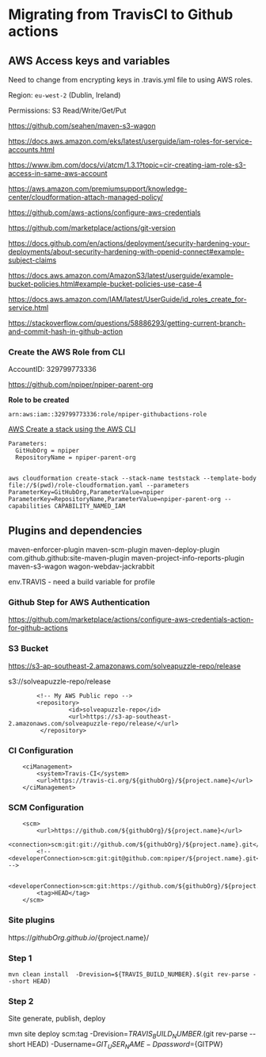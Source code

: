 # Migrating from TravisCI to Github actions

## AWS Access keys and variables

Need to change from encrypting keys in .travis.yml file to using AWS roles.

Region: `eu-west-2` (Dublin, Ireland)

Permissions:
S3 Read/Write/Get/Put

https://github.com/seahen/maven-s3-wagon

https://docs.aws.amazon.com/eks/latest/userguide/iam-roles-for-service-accounts.html

https://www.ibm.com/docs/vi/atcm/1.3.1?topic=cir-creating-iam-role-s3-access-in-same-aws-account

https://aws.amazon.com/premiumsupport/knowledge-center/cloudformation-attach-managed-policy/

https://github.com/aws-actions/configure-aws-credentials

https://github.com/marketplace/actions/git-version

https://docs.github.com/en/actions/deployment/security-hardening-your-deployments/about-security-hardening-with-openid-connect#example-subject-claims

https://docs.aws.amazon.com/AmazonS3/latest/userguide/example-bucket-policies.html#example-bucket-policies-use-case-4

https://docs.aws.amazon.com/IAM/latest/UserGuide/id_roles_create_for-service.html

https://stackoverflow.com/questions/58886293/getting-current-branch-and-commit-hash-in-github-action


### Create the AWS Role from CLI

AccountID: 329799773336

https://github.com/npiper/npiper-parent-org

**Role to be created**
```
arn:aws:iam::329799773336:role/npiper-githubactions-role
```

[AWS Create a stack using the AWS CLI](https://docs.aws.amazon.com/AWSCloudFormation/latest/UserGuide/using-cfn-cli-creating-stack.html)

```
Parameters:  
  GitHubOrg = npiper
  RepositoryName = npiper-parent-org


aws cloudformation create-stack --stack-name teststack --template-body file://$(pwd)/role-cloudformation.yaml --parameters ParameterKey=GitHubOrg,ParameterValue=npiper ParameterKey=RepositoryName,ParameterValue=npiper-parent-org --capabilities CAPABILITY_NAMED_IAM
```



## Plugins and dependencies

maven-enforcer-plugin
maven-scm-plugin
maven-deploy-plugin
com.github.github:site-maven-plugin
maven-project-info-reports-plugin
maven-s3-wagon
wagon-webdav-jackrabbit

env.TRAVIS - need a build variable for profile

### Github Step for AWS Authentication

https://github.com/marketplace/actions/configure-aws-credentials-action-for-github-actions


### S3 Bucket

https://s3-ap-southeast-2.amazonaws.com/solveapuzzle-repo/release

s3://solveapuzzle-repo/release

```
        <!-- My AWS Public repo -->
        <repository>
                 <id>solveapuzzle-repo</id>
                 <url>https://s3-ap-southeast-2.amazonaws.com/solveapuzzle-repo/release/</url>
         </repository>
```

### CI Configuration

```
	<ciManagement>
		<system>Travis-CI</system>
		<url>https://travis-ci.org/${githubOrg}/${project.name}</url>
	</ciManagement>
```

### SCM Configuration

```
	<scm>
		<url>https://github.com/${githubOrg}/${project.name}</url>
		<connection>scm:git:git://github.com/${githubOrg}/${project.name}.git</connection>
		<!-- <developerConnection>scm:git:git@github.com:npiper/${project.name}.git</developerConnection> -->

		<developerConnection>scm:git:https://github.com/${githubOrg}/${project.name}.git</developerConnection>
		<tag>HEAD</tag>
	</scm>

```


### Site plugins

https://${githubOrg}.github.io/${project.name}/

### Step 1

```
mvn clean install  -Drevision=${TRAVIS_BUILD_NUMBER}.$(git rev-parse --short HEAD)
```

### Step 2

Site generate, publish, deploy

mvn site deploy scm:tag -Drevision=${TRAVIS_BUILD_NUMBER}.$(git rev-parse --short
  HEAD) -Dusername=${GIT_USER_NAME} -Dpassword=${GITPW}

  